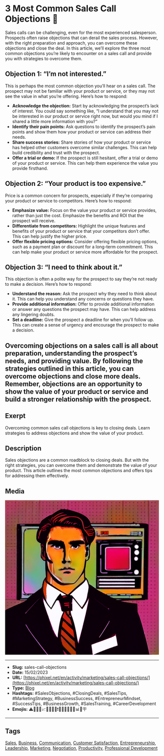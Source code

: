 # 3 Most Common Sales Call Objections 📢
Sales calls can be challenging, even for the most experienced salesperson. Prospects often raise objections that can derail the sales process. However, with the right preparation and approach, you can overcome these objections and close the deal. In this article, we’ll explore the three most common objections you’re likely to encounter on a sales call and provide you with strategies to overcome them.

## Objection 1: “I’m not interested.”

This is perhaps the most common objection you’ll hear on a sales call. The prospect may not be familiar with your product or service, or they may not see the value in what you’re offering. Here’s how to respond:

* **Acknowledge the objection:** Start by acknowledging the prospect’s lack of interest. You could say something like, “I understand that you may not be interested in our product or service right now, but would you mind if I shared a little more information with you?”
* **Identify their pain points:** Ask questions to identify the prospect’s pain points and show them how your product or service can address their needs.
* **Share success stories:** Share stories of how your product or service has helped other customers overcome similar challenges. This can help build credibility and trust with the prospect.
* **Offer a trial or demo:** If the prospect is still hesitant, offer a trial or demo of your product or service. This can help them experience the value you provide firsthand.

## Objection 2: “Your product is too expensive.”

Price is a common concern for prospects, especially if they’re comparing your product or service to competitors. Here’s how to respond:

* **Emphasize value:** Focus on the value your product or service provides, rather than just the cost. Emphasize the benefits and ROI that the prospect will receive.
* **Differentiate from competitors:** Highlight the unique features and benefits of your product or service that your competitors don’t offer. This can help justify the higher price.
* **Offer flexible pricing options:** Consider offering flexible pricing options, such as a payment plan or discount for a long-term commitment. This can help make your product or service more affordable for the prospect.

## Objection 3: “I need to think about it.”

This objection is often a polite way for the prospect to say they’re not ready to make a decision. Here’s how to respond:

* **Understand the reason:** Ask the prospect why they need to think about it. This can help you understand any concerns or questions they have.
* **Provide additional information:** Offer to provide additional information or answer any questions the prospect may have. This can help address any lingering doubts.
* **Set a deadline:** Give the prospect a deadline for when you’ll follow up. This can create a sense of urgency and encourage the prospect to make a decision.

Overcoming objections on a sales call is all about preparation, understanding the prospect’s needs, and providing value. By following the strategies outlined in this article, you can overcome objections and close more deals. Remember, objections are an opportunity to show the value of your product or service and build a stronger relationship with the prospect.
------------
## Exerpt
Overcoming common sales call objections is key to closing deals. Learn strategies to address objections and show the value of your product.
## Description
Sales objections are a common roadblock to closing deals. But with the right strategies, you can overcome them and demonstrate the value of your product. This article outlines the most common objections and offers tips for addressing them effectively.
## Media
<img src="media/7ec68118/sales-call-objections.jpg" loading="lazy"><br>

------------
- **Slug:** sales-call-objections
- **Date:** 15/02/2023
- **URL:** [https://phixel.net/en/activity/marketing/sales-call-objections/](https://phixel.net/en/activity/marketing/sales-call-objections/)
- **Type:** [Blog](#blog)
- **Hashtags:** #SalesObjections, #ClosingDeals, #SalesTips, #MarketingStrategy, #BusinessSuccess, #EntrepreneurMindset, #SuccessTips, #BusinessGrowth, #SalesTraining, #CareerDevelopment
- **Emojis:** ⚠️💼💵💬📈👥🚨😱💯❗🔔📣🚀📢💪💥📊💡🪧

------------
## Tags
[Sales](#sales), [Business](#business), [Communication](#communication), [Customer Satisfaction](#customer-satisfaction), [Entrepreneurship](#entrepreneurship), [Leadership](#leadership), [Marketing](#marketing), [Negotiation](#negotiation), [Productivity](#productivity), [Professional Development](#professional-development)
